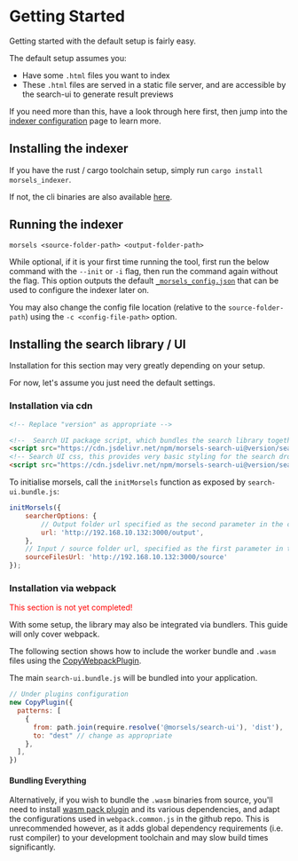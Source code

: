 # Getting Started

Getting started with the default setup is fairly easy.

The default setup assumes you:
- Have some `.html` files you want to index
- These `.html` files are served in a static file server, and are accessible by the search-ui to generate result previews

If you need more than this, have a look through here first, then jump into the [indexer configuration](indexing_configuration.md) page to learn more.

## Installing the indexer

If you have the rust / cargo toolchain setup, simply run `cargo install morsels_indexer`.

If not, the cli binaries are also available [here](https://github.com/ang-zeyu/morsels/releases).

## Running the indexer

```
morsels <source-folder-path> <output-folder-path>
```

While optional, if it is your first time running the tool, first run the below command with the `--init` or `-i` flag, then run the command again without the flag.
This option outputs the default [`_morsels_config.json`](./indexing_configuration.md) that can be used to configure the indexer later on.

You may also change the config file location (relative to the `source-folder-path`) using the `-c <config-file-path>` option.


## Installing the search library / UI

Installation for this section may very greatly depending on your setup.

For now, let's assume you just need the default settings.

### Installation via cdn

```html
<!-- Replace "version" as appropriate -->

<!--  Search UI package script, which bundles the search library together with it -->
<script src="https://cdn.jsdelivr.net/npm/morsels-search-ui@version/search-ui.bundle.js"></script>
<!-- Search UI css, this provides very basic styling for the search dropdown, and can be omitted if desired -->
<script src="https://cdn.jsdelivr.net/npm/morsels-search-ui@version/search-ui.css"></script>
```

To initialise morsels, call the `initMorsels` function as exposed by `search-ui.bundle.js`:

```js
initMorsels({
    searcherOptions: {
        // Output folder url specified as the second parameter in the cli command
        url: 'http://192.168.10.132:3000/output',
    },
    // Input / source folder url, specified as the first parameter in the cli command
    sourceFilesUrl: 'http://192.168.10.132:3000/source'
});
```

### Installation via webpack

<p style="color: red;">This section is not yet completed!</p>

With some setup, the library may also be integrated via bundlers. This guide will only cover webpack.

The following section shows how to include the worker bundle and `.wasm` files using the [CopyWebpackPlugin](https://webpack.js.org/plugins/copy-webpack-plugin/).

The main `search-ui.bundle.js` will be bundled into your application.

```js
// Under plugins configuration
new CopyPlugin({
  patterns: [
    {
      from: path.join(require.resolve('@morsels/search-ui'), 'dist'),
      to: "dest" // change as appropriate
    },
  ],
})
```

#### Bundling Everything

Alternatively, if you wish to bundle the `.wasm` binaries from source, you'll need to install [wasm pack plugin](https://github.com/wasm-tool/wasm-pack-plugin) and its various dependencies, and adapt the configurations used in `webpack.common.js` in the github repo. This is unrecommended however, as it adds global dependency requirements (i.e. rust compiler) to your development toolchain and may slow build times significantly.

